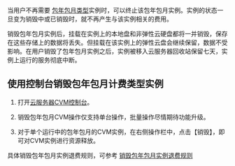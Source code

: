 当用户不再需要 [包年包月类型](https://www.qcloud.com/document/product/213/2180#1.-.E5.8C.85.E5.B9.B4.E5.8C.85.E6.9C.881)实例时，可以终止该包年包月实例。实例的状态一旦变为销毁中或已销毁时，就不再产生与该实例相关的费用。

销毁包年包月实例后，挂载在实例上的本地盘和非弹性云硬盘都将一并销毁，保存在这些存储上的数据将丢失。但挂载在该实例上的弹性云盘会继续保留，数据不受影响。在用户销毁了包年包月实例之后，实例被移入云服务器回收站保留七天，实例上运行的服务彻底中断。

## 使用控制台销毁包年包月计费类型实例

1) 打开[云服务器CVM控制台]( https://console.qcloud.com/cvm/)。

2) 销毁包年包月CVM操作仅支持单台操作，批量操作尽情期待功能升级。

3) 对于单个运行中的包年包月的CVM实例，在右侧操作栏中，点击【销毁】，即可对CVM实例进行资源释放。


具体销毁包年包月实例退费规则，可参考 [销毁包年包月实例退费规则](https://www.qcloud.com/document/product/213/9711)




